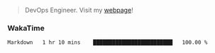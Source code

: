 > DevOps Engineer. Visit my [webpage](https://konst.fish)!

### WakaTime
<!--START_SECTION:waka-->

```txt
Markdown   1 hr 10 mins    █████████████████████████   100.00 %
```

<!--END_SECTION:waka-->
